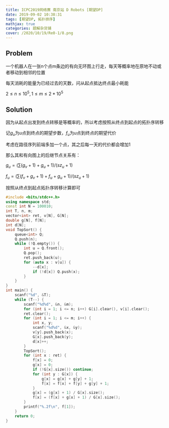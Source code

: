 ```yaml
---
title: ICPC2019网络赛 南京站 D Robots [期望DP]
date: 2019-09-02 10:38:31
tags: [期望DP, 拓扑排序]
mathjax: true
categories: 题解杂货铺
cover: /2020/10/19/Re0-1/8.png
---
```

## Problem
一个机器人在一张n个点m条边的有向无环图上行走，每天等概率地在原地不动或者移动到相邻的位置

每天消耗的能量为已经过去的天数，问从起点抵达终点最小耗能

$2 \le n \le 10^5,1 \le m \le 2 \ast 10^5$

## Solution
因为从起点出发到终点转移是等概率的，所以考虑按照从终点到起点的拓扑序转移

记$g_u$为$u$点到终点的期望步数，$f_u$为$u$点到终点的期望代价

考虑在路径序列前端多加一个点，其之后每一天的代价都会增加1

那么其和有向图上的后继节点关系有：

$g_u=(\sum(g_v+1)+g_u+1)/(sz_u+1)$

$f_u=(\sum(f_v+g_v+1)+f_u+g_u+1)/(sz_u+1)$

按照从终点到起点拓扑序转移计算即可

```cpp
#include <bits/stdc++.h>
using namespace std;
const int N = 100010;
int T, n, m;
vector<int> ret, v[N], G[N];
double g[N], f[N];
int d[N];
void TopSort() {
    queue<int> Q;
    Q.push(n);
    while (!Q.empty()) {
        int u = Q.front();
        Q.pop();
        ret.push_back(u);
        for (auto x : v[u]) {
            --d[x];
            if (!d[x]) Q.push(x);
        }
    }
}
int main() {
    scanf("%d", &T);
    while (T--) {
        scanf("%d%d", &n, &m);
        for (int i = 1; i <= n; i++) G[i].clear(), v[i].clear();
        ret.clear();
        for (int i = 1; i <= m; i++) {
            int x, y;
            scanf("%d%d", &x, &y);
            v[y].push_back(x);
            G[x].push_back(y);
            d[x]++;
        }
        TopSort();
        for (int x : ret) {
        	f[x] = 0;
        	g[x] = 0; 
            if (!G[x].size()) continue;
            for (int y : G[x]) {
                g[x] = g[x] + g[y] + 1;
                f[x] = f[x] + f[y] + g[y] + 1;
            }
            g[x] = (g[x] + 1) / G[x].size();
            f[x] = (f[x] + g[x] + 1) / G[x].size();
        }
        printf("%.2f\n", f[1]);
    }
    return 0;
}
```
